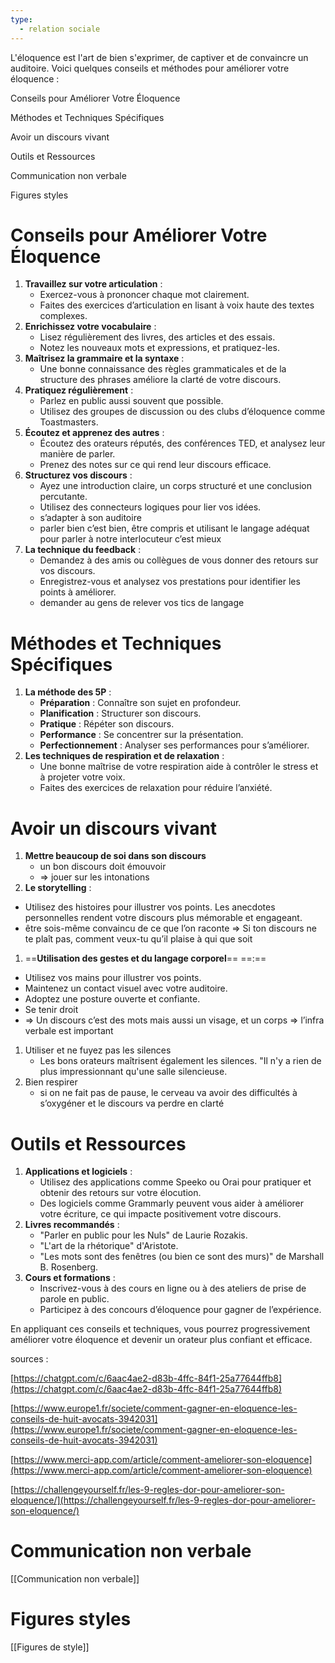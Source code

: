 ```yaml
---
type:
  - relation sociale
---
```

L'éloquence est l'art de bien s'exprimer, de captiver et de convaincre un auditoire. Voici quelques conseils et méthodes pour améliorer votre éloquence :

Conseils pour Améliorer Votre Éloquence

Méthodes et Techniques Spécifiques

Avoir un discours vivant

Outils et Ressources

Communication non verbale

Figures styles

# Conseils pour Améliorer Votre Éloquence

1. **Travaillez sur votre articulation** :
    - Exercez-vous à prononcer chaque mot clairement.
    - Faites des exercices d’articulation en lisant à voix haute des textes complexes.
2. **Enrichissez votre vocabulaire** :
    - Lisez régulièrement des livres, des articles et des essais.
    - Notez les nouveaux mots et expressions, et pratiquez-les.
3. **Maîtrisez la grammaire et la syntaxe** :
    - Une bonne connaissance des règles grammaticales et de la structure des phrases améliore la clarté de votre discours.
4. **Pratiquez régulièrement** :
    - Parlez en public aussi souvent que possible.
    - Utilisez des groupes de discussion ou des clubs d’éloquence comme Toastmasters.
5. **Écoutez et apprenez des autres** :
    - Écoutez des orateurs réputés, des conférences TED, et analysez leur manière de parler.
    - Prenez des notes sur ce qui rend leur discours efficace.
6. **Structurez vos discours** :
    - Ayez une introduction claire, un corps structuré et une conclusion percutante.
    - Utilisez des connecteurs logiques pour lier vos idées.
    - s’adapter à son auditoire
    - parler bien c’est bien, être compris et utilisant le langage adéquat pour parler à notre interlocuteur c’est mieux
7. **La technique du feedback** :
    - Demandez à des amis ou collègues de vous donner des retours sur vos discours.
    - Enregistrez-vous et analysez vos prestations pour identifier les points à améliorer.
    - demander au gens de relever vos tics de langage

# Méthodes et Techniques Spécifiques

1. **La méthode des 5P** :
    - **Préparation** : Connaître son sujet en profondeur.
    - **Planification** : Structurer son discours.
    - **Pratique** : Répéter son discours.
    - **Performance** : Se concentrer sur la présentation.
    - **Perfectionnement** : Analyser ses performances pour s’améliorer.
2. **Les techniques de respiration et de relaxation** :
    - Une bonne maîtrise de votre respiration aide à contrôler le stress et à projeter votre voix.
    - Faites des exercices de relaxation pour réduire l’anxiété.

# Avoir un discours vivant

1. **Mettre beaucoup de soi dans son discours**
    - un bon discours doit émouvoir
    - ⇒ jouer sur les intonations
2. **Le storytelling** :

- Utilisez des histoires pour illustrer vos points. Les anecdotes personnelles rendent votre discours plus mémorable et engageant.
- être sois-même convaincu de ce que l’on raconte ⇒ Si ton discours ne te plaît pas, comment veux-tu qu’il plaise à qui que soit

1. ==**Utilisation des gestes et du langage corporel**== ==:==

- Utilisez vos mains pour illustrer vos points.
- Maintenez un contact visuel avec votre auditoire.
- Adoptez une posture ouverte et confiante.
- Se tenir droit
- ⇒ Un discours c’est des mots mais aussi un visage, et un corps ⇒ l’infra verbale est important

1. Utiliser et ne fuyez pas les silences
    - Les bons orateurs maîtrisent également les silences. "Il n'y a rien de plus impressionnant qu'une salle silencieuse.
2. Bien respirer
    - si on ne fait pas de pause, le cerveau va avoir des difficultés à s’oxygéner et le discours va perdre en clarté

# Outils et Ressources

1. **Applications et logiciels** :
    - Utilisez des applications comme Speeko ou Orai pour pratiquer et obtenir des retours sur votre élocution.
    - Des logiciels comme Grammarly peuvent vous aider à améliorer votre écriture, ce qui impacte positivement votre discours.
2. **Livres recommandés** :
    - "Parler en public pour les Nuls" de Laurie Rozakis.
    - "L'art de la rhétorique" d'Aristote.
    - "Les mots sont des fenêtres (ou bien ce sont des murs)" de Marshall B. Rosenberg.
3. **Cours et formations** :
    - Inscrivez-vous à des cours en ligne ou à des ateliers de prise de parole en public.
    - Participez à des concours d’éloquence pour gagner de l’expérience.

En appliquant ces conseils et techniques, vous pourrez progressivement améliorer votre éloquence et devenir un orateur plus confiant et efficace.

sources :

[https://chatgpt.com/c/6aac4ae2-d83b-4ffc-84f1-25a77644ffb8](https://chatgpt.com/c/6aac4ae2-d83b-4ffc-84f1-25a77644ffb8)

[https://www.europe1.fr/societe/comment-gagner-en-eloquence-les-conseils-de-huit-avocats-3942031](https://www.europe1.fr/societe/comment-gagner-en-eloquence-les-conseils-de-huit-avocats-3942031)

[https://www.merci-app.com/article/comment-ameliorer-son-eloquence](https://www.merci-app.com/article/comment-ameliorer-son-eloquence)

[https://challengeyourself.fr/les-9-regles-dor-pour-ameliorer-son-eloquence/](https://challengeyourself.fr/les-9-regles-dor-pour-ameliorer-son-eloquence/)

  

# Communication non verbale

[[Communication non verbale]]

# Figures styles

[[Figures de style]]